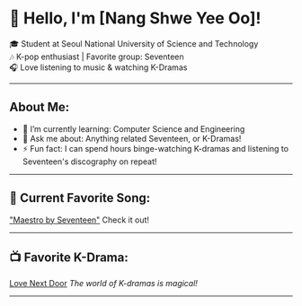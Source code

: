 # 👋 Hello, I'm [Nang Shwe Yee Oo]!

🎓 Student at Seoul National University of Science and Technology  
🎶 K-pop enthusiast | Favorite group: Seventeen  
🎧 Love listening to music & watching K-Dramas

---

## About Me:
- 🌱 I’m currently learning: Computer Science and Engineering
- 💬 Ask me about: Anything related Seventeen, or K-Dramas!
- ⚡ Fun fact: I can spend hours binge-watching K-dramas and listening to Seventeen's discography on repeat!

---

## 🎵 Current Favorite Song:
["Maestro by Seventeen"](https://youtu.be/ThI0pBAbFnk?si=BuvQOCzFYo-CihJn) 
Check it out!

---

## 📺 Favorite K-Drama:
[Love Next Door](https://en.wikipedia.org/wiki/Love_Next_Door)
_The world of K-dramas is magical!_

---
